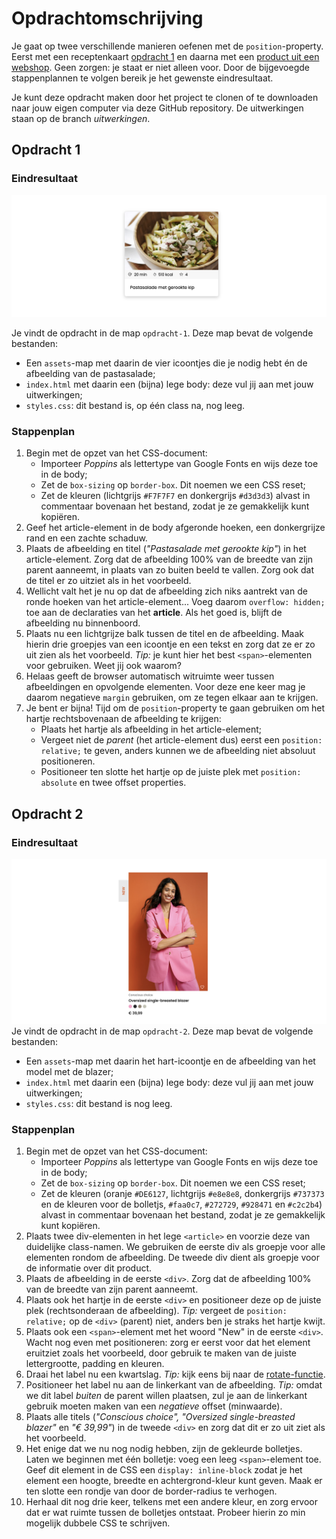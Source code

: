 # Opdrachtomschrijving

Je gaat op twee verschillende manieren oefenen met de `position`-property. Eerst met een
receptenkaart [opdracht 1](#opdracht-1) en daarna met een [product uit een webshop](#opdracht-2). Geen zorgen: je staat
er niet alleen voor. Door de bijgevoegde stappenplannen te volgen bereik je het gewenste eindresultaat.

Je kunt deze opdracht maken door het project te clonen of te downloaden naar jouw eigen computer via deze GitHub
repository. De uitwerkingen staan op de branch _uitwerkingen_.

## Opdracht 1

### Eindresultaat

![Screenshot opdracht 1](./opdracht-1/assets/screenshot.png)

Je vindt de opdracht in de map `opdracht-1`. Deze map bevat de volgende bestanden:
* Een `assets`-map met daarin de vier icoontjes die je nodig hebt én de afbeelding van de pastasalade;
* `index.html` met daarin een (bijna) lege body: deze vul jij aan met jouw uitwerkingen;
* `styles.css`: dit bestand is, op één class na, nog leeg.

### Stappenplan

1. Begin met de opzet van het CSS-document:
    * Importeer _Poppins_ als lettertype van Google Fonts en wijs deze toe in de body;
    * Zet de `box-sizing` op `border-box`. Dit noemen we een CSS reset;
    * Zet de kleuren (lichtgrijs `#F7F7F7` en donkergrijs `#d3d3d3`) alvast in commentaar bovenaan het bestand, zodat je
      ze gemakkelijk kunt kopiëren.
2. Geef het article-element in de body afgeronde hoeken, een donkergrijze rand en een zachte schaduw.
3. Plaats de afbeelding en titel (_"Pastasalade met gerookte kip"_) in het article-element. Zorg dat de afbeelding 100%
   van de breedte van zijn parent aanneemt, in plaats van zo buiten beeld te vallen. Zorg ook dat de titel er zo uitziet
   als in het voorbeeld.
4. Wellicht valt het je nu op dat de afbeelding zich niks aantrekt van de ronde hoeken van het article-element... Voeg
   daarom `overflow: hidden;` toe aan de declaraties van het **article**. Als het goed is, blijft de afbeelding nu
   binnenboord.
5. Plaats nu een lichtgrijze balk tussen de titel en de afbeelding. Maak hierin drie groepjes van een icoontje en een
   tekst en zorg dat ze er zo uit zien als het voorbeeld. _Tip:_ je kunt hier het best `<span>`-elementen voor
   gebruiken. Weet jij ook waarom?
6. Helaas geeft de browser automatisch witruimte weer tussen afbeeldingen en opvolgende elementen. Voor deze ene keer
   mag je daarom negatieve `margin` gebruiken, om ze tegen elkaar aan te krijgen.
7. Je bent er bijna! Tijd om de `position`-property te gaan gebruiken om het hartje rechtsbovenaan de afbeelding te
   krijgen:
    * Plaats het hartje als afbeelding in het article-element;
    * Vergeet niet de _parent_ (het article-element dus) eerst een `position: relative;` te geven, anders kunnen we de
      afbeelding niet absoluut positioneren.
    * Positioneer ten slotte het hartje op de juiste plek met `position: absolute` en twee offset properties.

## Opdracht 2

### Eindresultaat

![Screenshot opdracht 2](./opdracht-2/assets/screenshot.png)
Je vindt de opdracht in de map `opdracht-2`. Deze map bevat de volgende bestanden:
* Een `assets`-map met daarin het hart-icoontje en de afbeelding van het model met de blazer;
* `index.html` met daarin een (bijna) lege body: deze vul jij aan met jouw uitwerkingen;
* `styles.css`: dit bestand is nog leeg.

### Stappenplan
1. Begin met de opzet van het CSS-document:
    * Importeer _Poppins_ als lettertype van Google Fonts en wijs deze toe in de body;
    * Zet de `box-sizing` op `border-box`. Dit noemen we een CSS reset;
    * Zet de kleuren (oranje `#DE6127`, lichtgrijs `#e8e8e8`, donkergrijs `#737373` en de kleuren voor de bolletjs, `#faa0c7`, `#272729`, `#928471` en `#c2c2b4`) alvast in commentaar bovenaan het bestand, zodat je ze gemakkelijk kunt kopiëren.
2. Plaats twee div-elementen in het lege `<article>` en voorzie deze van duidelijke class-namen. We gebruiken de eerste div als groepje voor alle elementen rondom de afbeelding. De tweede div dient als groepje voor de informatie over dit product.
3. Plaats de afbeelding in de eerste `<div>`. Zorg dat de afbeelding 100% van de breedte van zijn parent aanneemt.
4. Plaats ook het hartje in de eerste `<div>` en positioneer deze op de juiste plek (rechtsonderaan de afbeelding). _Tip:_ vergeet de `position: relative;` op de `<div>` (parent) niet, anders ben je straks het hartje kwijt.
5. Plaats ook een `<span>`-element met het woord "New" in de eerste `<div>`. Wacht nog even met positioneren: zorg er eerst voor dat het element eruitziet zoals het voorbeeld, door gebruik te maken van de juiste lettergrootte, padding en kleuren.
6. Draai het label nu een kwartslag. _Tip:_ kijk eens bij naar de [rotate-functie](https://developer.mozilla.org/en-US/docs/Web/CSS/transform-function/rotate).
7. Positioneer het label nu aan de linkerkant van de afbeelding. _Tip:_ omdat we dit label _buiten_ de parent willen plaatsen, zul je aan de linkerkant gebruik moeten maken van een _negatieve_ offset (minwaarde).
8. Plaats alle titels (_"Conscious choice", "Oversized single-breasted blazer"_ en _"€ 39,99"_) in de tweede `<div>` en zorg dat dit er zo uit ziet als het voorbeeld.
9. Het enige dat we nu nog nodig hebben, zijn de gekleurde bolletjes. Laten we beginnen met één bolletje: voeg een leeg `<span>`-element toe. Geef dit element in de CSS een `display: inline-block` zodat je het element een hoogte, breedte en achtergrond-kleur kunt geven. Maak er ten slotte een rondje van door de border-radius te verhogen.
10. Herhaal dit nog drie keer, telkens met een andere kleur, en zorg ervoor dat er wat ruimte tussen de bolletjes ontstaat. Probeer hierin zo min mogelijk dubbele CSS te schrijven.